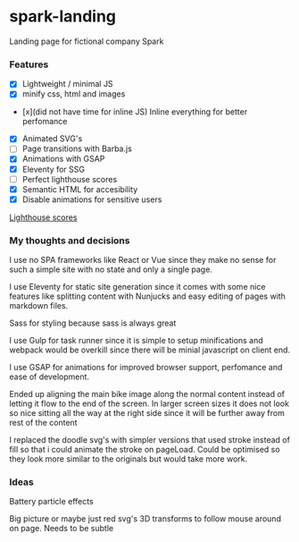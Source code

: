 # spark-landing

Landing page for fictional company Spark

### Features

- [x] Lightweight / minimal JS
- [x] minify css, html and images
- [x](did not have time for inline JS) Inline everything for better perfomance
- [x] Animated SVG's
- [ ] Page transitions with Barba.js
- [x] Animations with GSAP
- [x] Eleventy for SSG
- [ ] Perfect lighthouse scores
- [x] Semantic HTML for accesibility
- [x] Disable animations for sensitive users

[Lighthouse scores](/lighthouse.png)

### My thoughts and decisions

I use no SPA frameworks like React or Vue since they make no sense for such a simple site with no state and only a single page.

I use Eleventy for static site generation since it comes with some nice features like splitting content with Nunjucks and easy editing of pages with markdown files.

Sass for styling because sass is always great

I use Gulp for task runner since it is simple to setup minifications and webpack would be overkill since there will be minial javascript on client end.

I use GSAP for animations for improved browser support, perfomance and ease of development.

Ended up aligning the main bike image along the normal content instead of letting it flow to the end of the screen. In larger screen sizes it does not look so nice sitting all the way at the right side since it will be further away from rest of the content

I replaced the doodle svg's with simpler versions that used stroke instead of fill so that i could animate the stroke on pageLoad. Could be optimised so they look more similar to the originals but would take more work.

### Ideas

Battery particle effects

Big picture or maybe just red svg's 3D transforms to follow mouse around on page. Needs to be subtle
